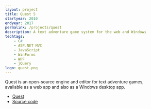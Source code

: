```yaml
---
layout: project
title: Quest 5
startyear: 2010
endyear: 2017
permalink: /projects/quest
description: A text adventure game system for the web and Windows
techtags:
    - C#
    - ASP.NET MVC
    - JavaScript
    - WinForms
    - WPF
    - jQuery
logo: quest.png
---
```


Quest is an open-source engine and editor for text adventure games, available as a web app and also as a Windows desktop app.

- [Quest](http://textadventures.co.uk/quest)
- [Source code](https://github.com/textadventures/quest)
